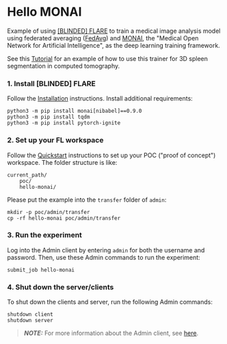 # Hello MONAI

Example of using [[BLINDED] FLARE](https://flare.readthedocs.io/en/main/index.html) to train a medical image analysis model using federated averaging ([FedAvg]([FedAvg](https://arxiv.org/abs/1602.05629))) and [MONAI](https://monai.io/), the "Medical Open Network for Artificial Intelligence", as the deep learning training framework.

See this [Tutorial](https://github.com/Project-MONAI/tutorials/tree/master/federated_learning/flare/flare_spleen_example) for an example of how to use this trainer for 3D spleen segmentation in computed tomography.

### 1. Install [BLINDED] FLARE

Follow the [Installation](https://flare.readthedocs.io/en/main/quickstart.html) instructions.
Install additional requirements:

```
python3 -m pip install monai[nibabel]==0.9.0
python3 -m pip install tqdm
python3 -m pip install pytorch-ignite
```

### 2. Set up your FL workspace

Follow the [Quickstart](https://flare.readthedocs.io/en/main/quickstart.html) instructions to set up your POC ("proof of concept") workspace.
The folder structure is like:
```
current_path/
	poc/
	hello-monai/
```

Please put the example into the `transfer` folder of `admin`:
```
mkdir -p poc/admin/transfer
cp -rf hello-monai poc/admin/transfer
```

### 3. Run the experiment

Log into the Admin client by entering `admin` for both the username and password.
Then, use these Admin commands to run the experiment:

```
submit_job hello-monai
```


### 4. Shut down the server/clients

To shut down the clients and server, run the following Admin commands:
```
shutdown client
shutdown server
```

> **_NOTE:_** For more information about the Admin client, see [here](https://flare.readthedocs.io/en/main/user_guide/operation.html).
